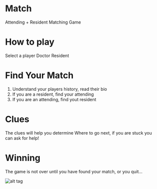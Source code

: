 # Match
Attending + Resident Matching Game

# How to play

Select a player
Doctor
Resident


# Find Your Match
1. Understand your players history, read their bio
2. If you are a resident, find your attending
3. If you are an attending, find yout resident

# Clues
The clues will help you determine Where to go next, if you are stuck you can ask for help!

# Winning
The game is not over until you have found your match, or you quit...

![alt tag](https://raw.githubusercontent.com/username/projectname/branch/path/to/img.png)
